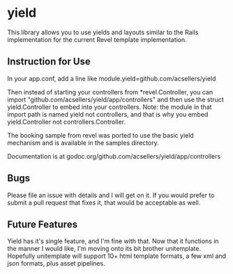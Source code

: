 yield
=====

This library allows you to use yields and layouts similar to the Rails implementation for the current Revel template implementation.

Instruction for Use
-------------------

In your app.conf, add a line like
module.yield=github.com/acsellers/yield

Then instead of starting your controllers from \*revel.Controller, 
you can import "github.com/acsellers/yield/app/controllers" and then
use the struct yield.Controller to embed into your controllers. Note:
the module in that import path is named yield not controllers, and 
that is why you embed yield.Controller not controllers.Controller.

The booking sample from revel was ported to use the basic yield
mechanism and is available in the samples directory.

Documentation is at godoc.org/github.com/acsellers/yield/app/controllers

Bugs
----

Please file an issue with details and I will get on it. If you would 
prefer to submit a pull request that fixes it, that would be acceptable
as well.

Future Features
---------------

Yield has it's single feature, and I'm fine with that. Now that it
functions in the manner I would like, I'm moving onto its bit brother
unitemplate. Hopefully unitemplate will support 10+ html template 
formats, a few xml and json formats, plus asset pipelines.
